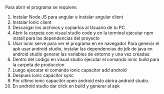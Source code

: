 Para abrir el programa se requiere:
1. Instalar Node JS para angular e instalar angular client
2. Instalar Ionic client
3. Descargar los archivos y copiarlos al Usuario de tu PC
4. Abrir la carpeta con visual studio code y en la terminal ejecutar npm install para las dependencias del proyecto
5. Usar ionic serve para ver el programa en en navegador
Para generar el apk usar android studio, instalar las dependencias de jdk de java en android studio generar las variables de entorno y una vez creadas:
1. Dentro del codigo en visual studio ejecutar el comando ionic build para la carpeta de produccion
2. Luego ejecutar el comando ionic capacitor add android
3. Despues ionic capacitor sync
4. Por ultimo ionic capacitor open android esto abrira android studio.
5. En android studio dar click en build y generar al apk 
